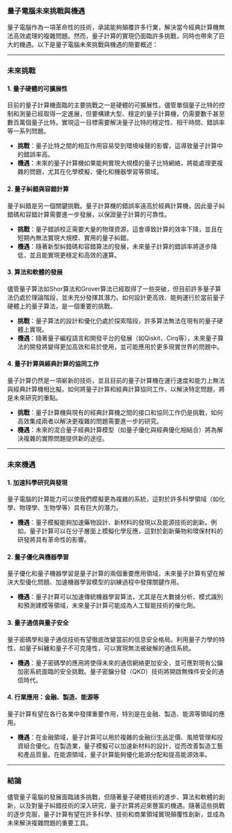 ### 量子電腦未來挑戰與機遇

量子電腦作為一項革命性的技術，承諾能夠顛覆許多行業，解決當今經典計算機無法高效處理的複雜問題。然而，量子計算的實現仍面臨許多挑戰，同時也帶來了巨大的機遇。以下是量子電腦未來挑戰與機遇的簡要概述：

---

### **未來挑戰**

#### 1. **量子硬體的可擴展性**
目前的量子計算機面臨的主要挑戰之一是硬體的可擴展性。儘管單個量子比特的控制和測量已經取得一定進展，但要構建大型、穩定的量子計算機，仍需要數千甚至數百萬個量子比特。實現這一目標需要解決量子比特的穩定性、相干時間、錯誤率等一系列問題。

- **挑戰**：量子比特之間的相互作用容易受到環境噪聲的影響，這導致量子計算中的錯誤率高。
- **機遇**：未來的量子計算機如果能夠實現大規模的量子比特網絡，將能處理更複雜的問題，尤其在化學模擬、優化和機器學習等領域。

#### 2. **量子糾錯與容錯計算**
量子糾錯是另一個關鍵挑戰。量子計算機的錯誤率遠高於經典計算機，因此量子糾錯碼和容錯計算需要進一步發展，以保證量子計算的可靠性。

- **挑戰**：量子錯誤校正需要大量的物理資源，這會導致計算的效率下降，並且在短期內無法實現大規模、實用的量子糾錯。
- **機遇**：隨著新型糾錯碼和容錯算法的發展，未來量子計算的錯誤率將逐步降低，並且能實現更穩定和高效的運算。

#### 3. **算法和軟體的發展**
儘管量子算法如Shor算法和Grover算法已經取得了一些突破，但目前許多量子算法仍處於理論階段，並未充分發揮其潛力。如何設計更高效、能夠運行於當前量子硬體上的量子算法，是一個重要的挑戰。

- **挑戰**：量子算法的設計和優化仍處於探索階段，許多算法無法在現有的量子硬體上實現。
- **機遇**：隨著量子編程語言和開發平台的發展（如Qiskit、Cirq等），未來量子算法的開發將變得更加高效和易於使用，並可能應用於更多現實世界的問題中。

#### 4. **量子計算與經典計算的協同工作**
量子計算仍然是一項嶄新的技術，並且目前的量子計算機在運行速度和能力上無法與經典計算機相比擬。如何將量子計算和經典計算協同工作，以解決特定問題，將是未來研究的重點。

- **挑戰**：量子計算機與現有的經典計算機之間的接口和協同工作仍是挑戰，如何高效集成兩者以解決更複雜的問題需要進一步的研究。
- **機遇**：未來的混合量子經典計算模型（如量子優化與經典優化相結合）將為解決複雜的實際問題提供新的途徑。

---

### **未來機遇**

#### 1. **加速科學研究與發現**
量子電腦的計算能力可以使我們模擬更為複雜的系統，這對於許多科學領域（如化學、物理學、生物學等）具有巨大的潛力。

- **機遇**：量子模擬能夠加速藥物設計、新材料的發現以及能源技術的創新。例如，量子計算可以在分子層面上模擬化學反應，這對於創新藥物和環保材料的研發將具有革命性的影響。

#### 2. **量子優化與機器學習**
量子優化和量子機器學習是量子計算的兩個重要應用領域，未來量子計算有望在解決大型優化問題、加速機器學習模型的訓練過程中發揮關鍵作用。

- **機遇**：量子計算可以加速傳統機器學習算法，尤其是在大數據分析、模式識別和預測建模等領域，未來量子計算可能成為人工智能技術的催化劑。

#### 3. **量子通信與量子安全**
量子密碼學和量子通信技術有望徹底改變當前的信息安全格局。利用量子力學的特性，如量子糾纏和量子不可克隆性，可以實現無法被破解的通信系統。

- **機遇**：量子密碼學的應用將使得未來的通信網絡更加安全，並可應對現有公鑰加密系統面臨的安全挑戰。量子密鑰分發（QKD）技術將開啟無條件安全的通信時代。

#### 4. **行業應用：金融、製造、能源等**
量子計算有望在各行各業中發揮重要作用，特別是在金融、製造、能源等領域的應用。

- **機遇**：在金融領域，量子計算可以用於複雜的金融衍生品定價、風險管理和投資組合優化。在製造業，量子模擬可以加速新材料的設計，從而改善製造工藝和產品質量。在能源領域，量子計算能夠優化能源分配和提高能源效率。

---

### **結論**

儘管量子電腦的發展面臨諸多挑戰，但隨著量子硬體技術的進步、算法和軟體的創新，以及對量子糾錯技術的深入研究，量子計算將迎來豐富的機遇。隨著這些挑戰的逐步克服，量子計算有望在許多科學、技術和商業領域實現顛覆性創新，並成為未來解決複雜問題的重要工具。
